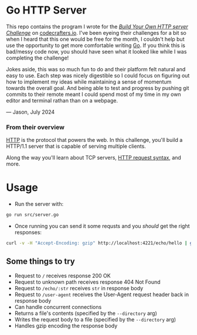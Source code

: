 # Go HTTP Server

This repo contains the program I wrote for the *[Build Your Own HTTP server Challenge](https://app.codecrafters.io/courses/http-server/overview)* on [codecrafters.io](https://codecrafters.io). I've been eyeing their challenges for a bit so when I heard that this one would be free for the month, I couldn't help but use the opportunity to get more comfortable writing [Go](https://go.dev/). If you think this is bad/messy code now, you should have seen what it looked like while I was completing the challenge!

Jokes aside, this was so much fun to do and their platform felt natural and easy to use. Each step was nicely digestible so I could focus on figuring out  how to implement my ideas while maintaining a sense of momentum towards the overall goal. And being able to test and progress by pushing git commits to their remote meant I could spend most of my time in my own editor and terminal rathan than on a webpage.

— Jason, July 2024

### From their overview

[HTTP](https://en.wikipedia.org/wiki/Hypertext_Transfer_Protocol) is the
protocol that powers the web. In this challenge, you'll build a HTTP/1.1 server
that is capable of serving multiple clients.

Along the way you'll learn about TCP servers,
[HTTP request syntax](https://www.w3.org/Protocols/rfc2616/rfc2616-sec5.html),
and more.

# Usage
- Run the server with:
```bash
go run src/server.go
```
- Once running you can send it some requsts and you *should* get the right responses:
```bash
curl -v -H "Accept-Encoding: gzip" http://localhost:4221/echo/hello | gzip -dc
```

## Some things to try
- Request to `/` receives response 200 OK
- Request to unknown path receives response 404 Not Found
- Request to `/echo/:str` receives `str` in response body
- Request to `/user-agent` receives the User-Agent request header back in response body
- Can handle concurrent connections
- Returns a file's contents (specified by the `--directory` arg)
- Writes the request body to a file (specified by the `--directory` arg)
- Handles gzip encoding the response body
